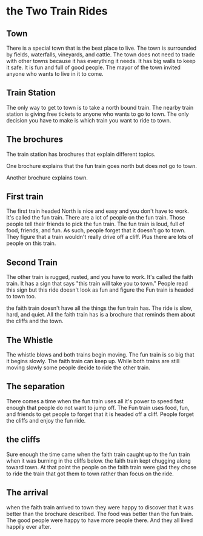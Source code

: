 # the Two Train Rides

## Town
There is a special town that is the best place to live. The town is surrounded by fields, waterfalls, vineyards, and cattle. The town does not need to trade with other towns because it has everything it needs. It has big walls to keep it safe. It is fun and full of good people. The mayor of the town invited anyone who wants to live in it to come. 

## Train Station
The only way to get to town is to take a north bound train. The nearby train station is giving free tickets to anyone who wants to go to town. The only decision you have to make is which train you want to ride to town. 

## The brochures
The train station has brochures that explain different topics. 

One brochure explains that the fun train goes north but does not go to town.

Another brochure explains town.

## First train
The first train headed North is nice and easy and you don't have to work. It's called the fun train. There are a lot of people on the fun train. Those people tell their friends to pick the fun train. The fun train is loud, full of food, friends, and fun. As such, people forget that it doesn't go to town. They figure that a train wouldn't really drive off a cliff. Plus there are lots of people on this train.

## Second Train
The other train is rugged, rusted, and you have to work. It's called the faith train. It has a sign that says "this train will take you to town." People read this sign but this ride doesn't look as fun and figure the Fun train is headed to town too.

the faith train doesn't have all the things the fun train has. The ride is slow, hard, and quiet. All the faith train has is a brochure that reminds them about the cliffs and the town. 

## The Whistle
The whistle blows and both trains begin moving. The fun train is so big that it begins slowly. The faith train can keep up. While both trains are still moving slowly some people decide to ride the other train. 

## The separation
There comes a time when the fun train uses all it's power to speed fast enough that people do not want to jump off. The Fun train uses food, fun, and friends to get people to forget that it is headed off a cliff. People forget the cliffs and enjoy the fun ride. 

## the cliffs
Sure enough the time came when the faith train caught up to the fun train when it was burning in the cliffs below. the faith train kept chugging along toward town. At that point the people on the faith train were glad they chose to ride the train that got them to town rather than focus on the ride.

## The arrival
when the faith train arrived to town they were happy to discover that it was better than the brochure described. The food was better than the fun train. The good people were happy to have more people there. And they all lived happily ever after.
